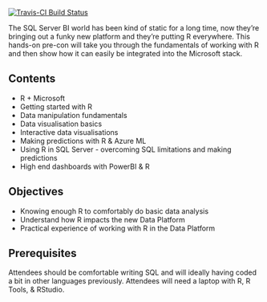 <!-- README.md is generated from README.Rmd. Please edit that file -->
[![Travis-CI Build Status](https://travis-ci.org/stephlocke/RMSFTDP.svg?branch=master)](https://travis-ci.org/stephlocke/RMSFTDP)

The SQL Server BI world has been kind of static for a long time, now they’re bringing out a funky new platform and they’re putting R everywhere. This hands-on pre-con will take you through the fundamentals of working with R and then show how it can easily be integrated into the Microsoft stack.

Contents
--------

-   R + Microsoft
-   Getting started with R
-   Data manipulation fundamentals
-   Data visualisation basics
-   Interactive data visualisations
-   Making predictions with R & Azure ML
-   Using R in SQL Server - overcoming SQL limitations and making predictions
-   High end dashboards with PowerBI & R

Objectives
----------

-   Knowing enough R to comfortably do basic data analysis
-   Understand how R impacts the new Data Platform
-   Practical experience of working with R in the Data Platform

Prerequisites
-------------

Attendees should be comfortable writing SQL and will ideally having coded a bit in other languages previously. Attendees will need a laptop with R, R Tools, & RStudio.
